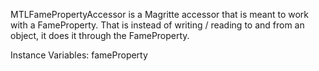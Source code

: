 MTLFamePropertyAccessor is a Magritte accessor that is meant to work with a FameProperty. That is instead of writing / reading to and from an object, it does it through the FameProperty.

Instance Variables:
	fameProperty	<Object>